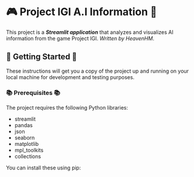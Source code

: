 # 🎮 Project IGI A.I Information 🤖

This project is a **_Streamlit application_** that analyzes and visualizes AI information from the game Project IGI. _Written by HeavenHM_.

## 🚀 Getting Started 🚀

These instructions will get you a copy of the project up and running on your local machine for development and testing purposes.

### 📚 Prerequisites 📚

The project requires the following Python libraries:

- streamlit
- pandas
- json
- seaborn
- matplotlib
- mpl_toolkits
- collections

You can install these using pip:
